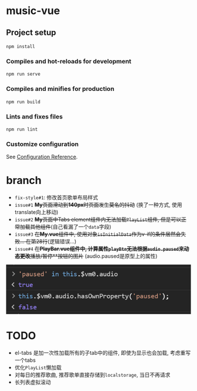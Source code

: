 # music-vue

## Project setup
```
npm install
```

### Compiles and hot-reloads for development
```
npm run serve
```

### Compiles and minifies for production
```
npm run build
```

### Lints and fixes files
```
npm run lint
```

### Customize configuration
See [Configuration Reference](https://cli.vuejs.org/config/).


# branch 
* `fix-style#1`: 修改首页歌单布局样式
* `issue#1` ~~**My**页面滑动到**140px**时页面发生莫名的抖动~~ (换了一种方式, 使用 translate向上移动)
* `issue#2` ~~**My**页面中Tabs element组件内无法加载`PlayList`组件, 但是可以正常加载其他组件~~(自己看漏了一个`data`字段)
* `issue#3` ~~在**My.vue**组件中, 使用对象`isInitialData`作为v-if的条件居然会失败... 在第28行~~(逻辑错误...)
* `issue#4` ~~在**PlayBar.vue组件中, 计算属性`playBtn`无法根据`audio.paused`来动态更改**播放/暂停**按钮的图片~~ (audio.paused是原型上的属性)

![issue#4](./documentImg/issue%234.png)


# TODO
* el-tabs 是加一次性加载所有的子tab中的组件, 即使为显示也会加载, 考虑重写一个tabs
* 优化`PlayList`懒加载
* 对每日的推荐歌曲, 推荐歌单直接存储到`localstorage`, 当日不再请求
* 长列表虚拟滚动